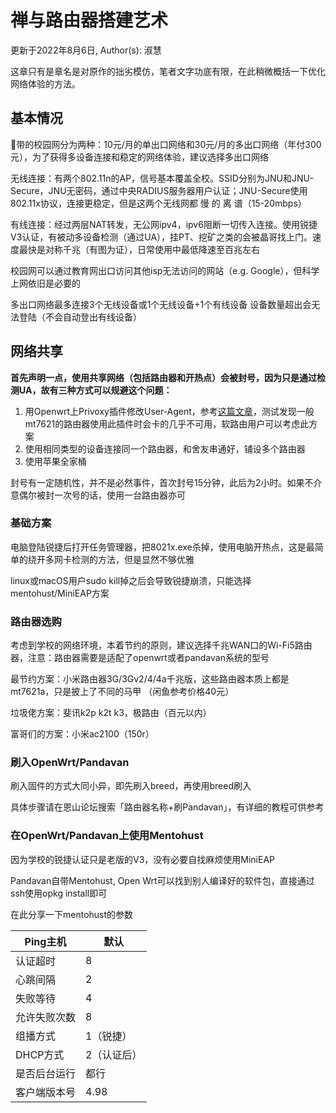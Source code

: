 # 禅与路由器搭建艺术

更新于2022年8月6日, Author(s): 淑慧

这章只有是章名是对原作的拙劣模仿，笔者文字功底有限，在此稍微概括一下优化网络体验的方法。

## 基本情况

🐔带的校园网分为两种：10元/月的单出口网络和30元/月的多出口网络（年付300元），为了获得多设备连接和稳定的网络体验，建议选择多出口网络

无线连接：有两个802.11n的AP，信号基本覆盖全校。SSID分别为JNU和JNU-Secure，JNU无密码，通过中央RADIUS服务器用户认证；JNU-Secure使用802.11x协议，连接更稳定，但是这两个无线网都 慢 的 离 谱（15-20mbps）

有线连接：经过两层NAT转发，无公网ipv4，ipv6阻断一切传入连接。使用锐捷V3认证，有被动多设备检测（通过UA），挂PT、挖矿之类的会被晶哥找上门。速度最快是对称千兆（有图为证），日常使用中最低降速至百兆左右

校园网可以通过教育网出口访问其他isp无法访问的网站（e.g. Google），但科学上网依旧是必要的

多出口网络最多连接3个无线设备或1个无线设备+1个有线设备 设备数量超出会无法登陆（不会自动登出有线设备）

## 网络共享

**首先声明一点，使用共享网络（包括路由器和开热点）会被封号，因为只是通过检测UA，故有三种方式可以规避这个问题：**

1. 用Openwrt上Privoxy插件修改User-Agent，参考[这篇文章](https://www.right.com.cn/forum/thread-249325-1-1.html)，测试发现一般mt7621的路由器使用此插件时会卡的几乎不可用，软路由用户可以考虑此方案
2. 使用相同类型的设备连接同一个路由器，和舍友串通好，铺设多个路由器
3. 使用苹果全家桶

封号有一定随机性，并不是必然事件，首次封号15分钟，此后为2小时。如果不介意偶尔被封一次号的话，使用一台路由器亦可

### 基础方案

电脑登陆锐捷后打开任务管理器，把8021x.exe杀掉，使用电脑开热点，这是最简单的绕开多网卡检测的方法，但是显然不够优雅

linux或macOS用户sudo kill掉之后会导致锐捷崩溃，只能选择mentohust/MiniEAP方案

### 路由器选购

考虑到学校的网络环境，本着节约的原则，建议选择千兆WAN口的Wi-Fi5路由器，注意：路由器需要是适配了openwrt或者pandavan系统的型号

最节约方案：小米路由器3G/3Gv2/4/4a千兆版，这些路由器本质上都是mt7621a，只是披上了不同的马甲 （闲鱼参考价格40元）

垃圾佬方案：斐讯k2p k2t k3，极路由（百元以内）

富哥们的方案：小米ac2100（150r）

### 刷入OpenWrt/Pandavan

刷入固件的方式大同小异，即先刷入breed，再使用breed刷入

具体步骤请在恩山论坛搜索「路由器名称+刷Pandavan」，有详细的教程可供参考

### 在OpenWrt/Pandavan上使用Mentohust

因为学校的锐捷认证只是老版的V3，没有必要自找麻烦使用MiniEAP

Pandavan自带Mentohust, Open Wrt可以找到别人编译好的软件包，直接通过ssh使用opkg install即可

在此分享一下mentohust的参数

| Ping主机     | 默认        |
| ------------ | ----------- |
| 认证超时     | 8           |
| 心跳间隔     | 2           |
| 失败等待     | 4           |
| 允许失败次数 | 8           |
| 组播方式     | 1（锐捷）   |
| DHCP方式     | 2（认证后） |
| 是否后台运行 | 都行        |
| 客户端版本号 | 4.98        |

